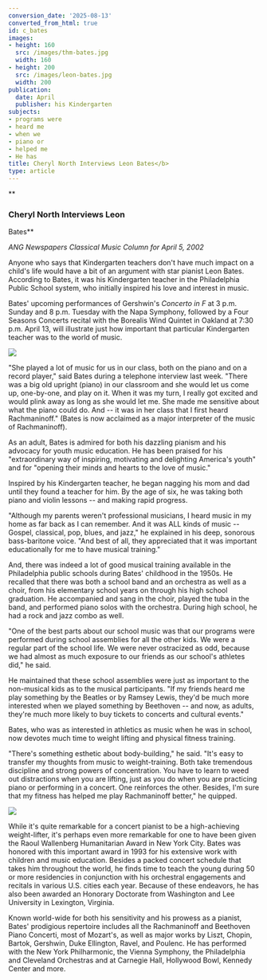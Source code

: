 ```yaml
---
conversion_date: '2025-08-13'
converted_from_html: true
id: c_bates
images:
- height: 160
  src: /images/thm-bates.jpg
  width: 160
- height: 200
  src: /images/leon-bates.jpg
  width: 200
publication:
  date: April
  publisher: his Kindergarten
subjects:
- programs were
- heard me
- when we
- piano or
- helped me
- He has
title: Cheryl North Interviews Leon Bates</b>
type: article
---
```


**

### Cheryl North Interviews Leon
Bates**

*ANG Newspapers Classical Music
 Column for April 5, 2002*

Anyone who says that Kindergarten teachers don't have much impact on a child's life would have a bit of an argument with star pianist Leon Bates. According to Bates, it was his Kindergarten teacher in the Philadelphia Public School system, who initially inspired his love and interest in music.

Bates' upcoming performances of Gershwin's *Concerto in F* at 3 p.m. Sunday and 8 p.m. Tuesday with the Napa Symphony, followed by a Four Seasons Concerts recital with the Borealis Wind Quintet in Oakland at 7:30 p.m. April 13, will illustrate just how important that particular Kindergarten teacher was to the world of music.

![](/images/thm-bates.jpg)

"She played a lot of music for us in our class, both on the piano and on a record player," said Bates during a telephone interview last week. "There was a big old upright (piano) in our classroom and she would let us come up, one-by-one, and play on it. When it was my turn, I really got excited and would plink away as long as she would let me. She made me sensitive about what the piano could do. And -- it was in her class that I first heard Rachmaninoff." (Bates is now acclaimed as a major interpreter of the music of Rachmaninoff).

As an adult, Bates is admired for both his dazzling pianism and his advocacy for youth music education. He has been praised for his "extraordinary way of inspiring, motivating and delighting America's youth" and for "opening their minds and hearts to the love of music."

Inspired by his Kindergarten teacher, he began nagging his mom and dad until they found a teacher for him. By the age of six, he was taking both piano and violin lessons -- and making rapid progress.

"Although my parents weren't professional musicians, I heard music in my home as far back as I can remember. And it was ALL kinds of music -- Gospel, classical, pop, blues, and jazz," he explained in his deep, sonorous bass-baritone voice. "And best of all, they appreciated that it was important educationally for me to have musical training."

And, there was indeed a lot of good musical training available in the Philadelphia public schools during Bates' childhood in the 1950s. He recalled that there was both a school band and an orchestra as well as a choir, from his elementary school years on through his high school graduation. He accompanied and sang in the choir, played the tuba in the band, and performed piano solos with the orchestra. During high school, he had a rock and jazz combo as well.

"One of the best parts about our school music was that our programs were performed during school assemblies for all the other kids. We were a regular part of the school life. We were never ostracized as odd, because we had almost as much exposure to our friends as our school's athletes did," he said.

He maintained that these school assemblies were just as important to the non-musical kids as to the musical participants. "If my friends heard me play something by the Beatles or by Ramsey Lewis, they'd be much more interested when we played something by Beethoven -- and now, as adults, they're much more likely to buy tickets to concerts and cultural events."

Bates, who was as interested in athletics as music when he was in school, now devotes much time to weight lifting and physical fitness training.

"There's something esthetic about body-building," he said. "It's easy to transfer my thoughts from music to weight-training. Both take tremendous discipline and strong powers of concentration. You have to learn to weed out distractions when you are lifting, just as you do when you are practicing piano or performing in a concert. One reinforces the other. Besides, I'm sure that my fitness has helped me play Rachmaninoff better," he quipped.

![](/images/leon-bates.jpg)

While it's quite remarkable for a concert pianist to be a high-achieving weight-lifter, it's perhaps even more remarkable for one to have been given the Raoul Wallenberg Humanitarian Award in New York City. Bates was honored with this important award in 1993 for his extensive work with children and music education. Besides a packed concert schedule that takes him throughout the world, he finds time to teach the young during 50 or more residencies in conjunction with his orchestral engagements and recitals in various U.S. cities each year. Because of these endeavors, he has also been awarded an Honorary Doctorate from Washington and Lee University in Lexington, Virginia.

Known world-wide for both his sensitivity and his prowess as a pianist, Bates' prodigious repertoire includes all the Rachmaninoff and Beethoven Piano Concerti, most of Mozart's, as well as major works by Liszt, Chopin, Bartok, Gershwin, Duke Ellington, Ravel, and Poulenc. He has performed with the New York Philharmonic, the Vienna Symphony, the Philadelphia and Cleveland Orchestras and at Carnegie Hall, Hollywood Bowl, Kennedy Center and more.


